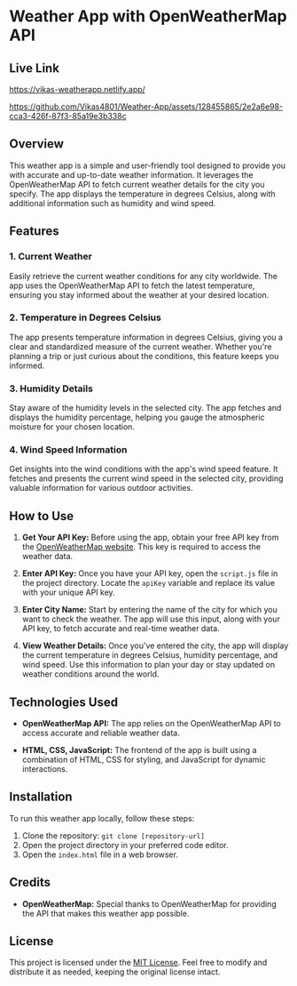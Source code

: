 # Weather App with OpenWeatherMap API

## Live Link

https://vikas-weatherapp.netlify.app/


https://github.com/Vikas4801/Weather-App/assets/128455865/2e2a6e98-cca3-426f-87f3-85a19e3b338c


## Overview

This weather app is a simple and user-friendly tool designed to provide you with accurate and up-to-date weather information. It leverages the OpenWeatherMap API to fetch current weather details for the city you specify. The app displays the temperature in degrees Celsius, along with additional information such as humidity and wind speed.

## Features

### 1. Current Weather

Easily retrieve the current weather conditions for any city worldwide. The app uses the OpenWeatherMap API to fetch the latest temperature, ensuring you stay informed about the weather at your desired location.

### 2. Temperature in Degrees Celsius

The app presents temperature information in degrees Celsius, giving you a clear and standardized measure of the current weather. Whether you're planning a trip or just curious about the conditions, this feature keeps you informed.

### 3. Humidity Details

Stay aware of the humidity levels in the selected city. The app fetches and displays the humidity percentage, helping you gauge the atmospheric moisture for your chosen location.

### 4. Wind Speed Information

Get insights into the wind conditions with the app's wind speed feature. It fetches and presents the current wind speed in the selected city, providing valuable information for various outdoor activities.

## How to Use

1. **Get Your API Key:** Before using the app, obtain your free API key from the [OpenWeatherMap website](https://openweathermap.org/api). This key is required to access the weather data.

2. **Enter API Key:** Once you have your API key, open the `script.js` file in the project directory. Locate the `apiKey` variable and replace its value with your unique API key.

3. **Enter City Name:** Start by entering the name of the city for which you want to check the weather. The app will use this input, along with your API key, to fetch accurate and real-time weather data.

4. **View Weather Details:** Once you've entered the city, the app will display the current temperature in degrees Celsius, humidity percentage, and wind speed. Use this information to plan your day or stay updated on weather conditions around the world.

## Technologies Used

- **OpenWeatherMap API:** The app relies on the OpenWeatherMap API to access accurate and reliable weather data.

- **HTML, CSS, JavaScript:** The frontend of the app is built using a combination of HTML, CSS for styling, and JavaScript for dynamic interactions.

## Installation

To run this weather app locally, follow these steps:

1. Clone the repository: `git clone [repository-url]`
2. Open the project directory in your preferred code editor.
3. Open the `index.html` file in a web browser.

## Credits

- **OpenWeatherMap:** Special thanks to OpenWeatherMap for providing the API that makes this weather app possible.

## License





This project is licensed under the [MIT License](LICENSE). Feel free to modify and distribute it as needed, keeping the original license intact.
